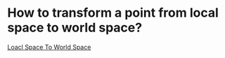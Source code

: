 # How to transform a point from local space to world space?
[Loacl Space To World Space](https://gaussformula.github.io/SpaceTransform)
